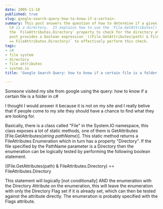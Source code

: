 ```yaml
---
date: 2005-11-18
published: true
slug: google-search-query-how-to-know-if-a-certain-
summary: This post answers the question of how to determine if a given file path in
  C# is a directory.  It explains how to use the `File.GetAttributes()` method and
  the `FileAttributes.Directory` property to check for the directory attribute.  The
  post provides a boolean expression `((File.GetAttributes(path) & FileAttributes.Directory)
  == FileAttributes.Directory)` to effectively perform this check.
tags:
- c#
- file system
- directory
- file attributes
- system.io
title: 'Google Search Query: how to know if a certain file is a folder in c#'

---
```

Someone visited my site from google using the query: how to know if a certain file is a folder in c#<p />I thought I would answer it because it is not on my site and I really belive that if people come to my site they should have a chance to find what they are looking for.<p />Basically, there is a class called "File" in the System.IO namespace, this class exposes a lot of static methods, one of them is GetAttributes [File.GetAttributes(<em>string pathName</em>)].  This static method returns a FileAttributes Enumeration which in turn has a property "Directory".  If the file specified by the PathName parameter is a Directory then the enumeration can be logically tested by performing the following boolean statement.<p />((File.GetAttributes(path) &amp; FileAttributes.Directory) == FileAttributes.Directory<p />This statement will logically [not conditionally] AND the enumeration with the Directory Attribute on the enumeration, this will leave the enumeration with only the Directory Flag set if it is already set, which can then be tested against the attribute directly.  The enumeration is probably specified with the Flags attribute.<p />

